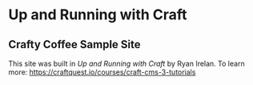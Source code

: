 # Up and Running with Craft
## Crafty Coffee Sample Site

This site was built in _Up and Running with Craft_ by Ryan Irelan.
To learn more: https://craftquest.io/courses/craft-cms-3-tutorials
